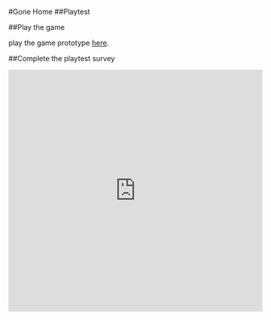 #Gone Home
##Playtest

##Play the game

play the game prototype [here](https://itsaasimnoorani.github.io/IASC-1P04/Prototype/Gone%20Home(1).html).

##Complete the playtest survey

<iframe width="640px" height= "480px" src= "https://forms.office.com/Pages/ResponsePage.aspx?id=FRGudvwe8kqlNuKyRDrxoDTQHwf7Z3NCteQJKaHQ_l5UMTVFNk43Qk9JTzQ5OFE1OFdVUFBPTUwxRC4u&embed=true" frameborder= "0" marginwidth= "0" marginheight= "0" style= "border: none; max-width:100%; max-height:100vh" allowfullscreen webkitallowfullscreen mozallowfullscreen msallowfullscreen> </iframe>


